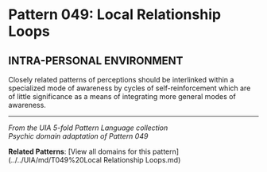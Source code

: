 # Pattern 049: Local Relationship Loops

## INTRA-PERSONAL ENVIRONMENT

Closely related patterns of perceptions should be interlinked within a specialized mode of awareness by cycles of self-reinforcement which are of little significance as a means of integrating more general modes of awareness.

---

*From the UIA 5-fold Pattern Language collection*  
*Psychic domain adaptation of Pattern 049*

**Related Patterns**: [View all domains for this pattern](../../UIA/md/T049%20Local Relationship Loops.md)
